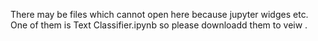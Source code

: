 There may be files which cannot open here because jupyter widges etc. One of them is Text Classifier.ipynb so please downloadd them to veiw .
